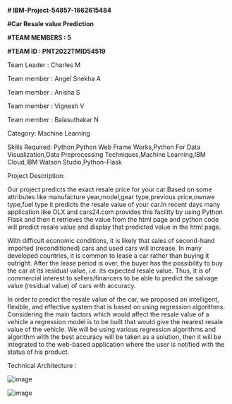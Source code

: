 **# IBM-Project-54857-1662615484**

**#Car Resale value Prediction**

**#TEAM MEMBERS : 5**

**#TEAM ID : PNT2022TMID54519**

Team Leader : Charles M

Team member : Angel Snekha A

Team member : Anisha S

Team member : Vignesh V

Team member : Balasuthakar N

Category: Machine Learning

Skills Required: Python,Python Web Frame Works,Python For Data Visualization,Data Preprocessing Techniques,Machine Learning,IBM Cloud,IBM Watson Studio,Python-Flask

Project Description:

Our project predicts the exact resale price for your car.Based on some attributes like manufacture year,model,gear type,previous price,ownwe type,fuel type it predicts
the resale value of your car.In recent days many application like OLX and cars24.com provides this facility by using Python Flask and then it retrieves the value from the html page and  python code will predict resale value and display that predicted value in the html page.

With difficult economic conditions, it is likely that sales of second-hand imported (reconditioned) cars and used cars will increase. In many developed countries, it is common to lease a car rather than buying it outright. After the lease period is over, the buyer has the possibility to buy the car at its residual value, i.e. its expected resale value. Thus, it is of commercial interest to sellers/financers to be able to predict the salvage value (residual value) of cars with accuracy.

In order to predict the resale value of the car, we proposed an intelligent, flexible, and effective system that is based on using regression algorithms. Considering the main factors which would affect the resale value of a vehicle a regression model is to be built that would give the nearest resale value of the vehicle. We will be using various regression algorithms and algorithm with the best accuracy will be taken as a solution, then it will be integrated to the web-based application where the user is notified with the status of his product.

Technical Architecture :

![image](https://user-images.githubusercontent.com/113457138/197110367-e36753f6-52e8-40f3-9064-696aaae61e02.png)

![image](https://user-images.githubusercontent.com/113457138/197110758-c8c9bbaa-ca8f-4e79-b4b5-ca736b7b41e4.png)

